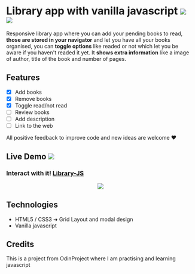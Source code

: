 # Library app with vanilla javascript <img src="https://img.shields.io/badge/made_by-serranosoft-informational"> <img src="https://img.shields.io/badge/pending_taks-3-yellow">

Responsive library app where you can add your pending books to read, **those are stored in your navigator** and let you have all your books organised, 
you can **toggle options** like readed or not which let you be aware if you haven't readed it yet. 
It **shows extra information** like a image of author, title of the book and number of pages.

## Features

- [x] Add books
- [x] Remove books
- [x] Toggle read/not read
- [ ] Review books
- [ ] Add description
- [ ] Link to the web

All positive feedback to improve code and new ideas are welcome ❤️

## Live Demo <img src="https://img.shields.io/badge/working-success">

### Interact with it! [Library-JS](https://serranosoft.github.io/library-js/)
<p align="center"><img src="https://media.giphy.com/media/nigcWOk08GLwJnP3to/giphy.gif" align="center" /></p>



## Technologies

* HTML5 / CSS3 ➜ Grid Layout and modal design
* Vanilla javascript

## Credits

This is a project from OdinProject where I am practising and learning javascript
